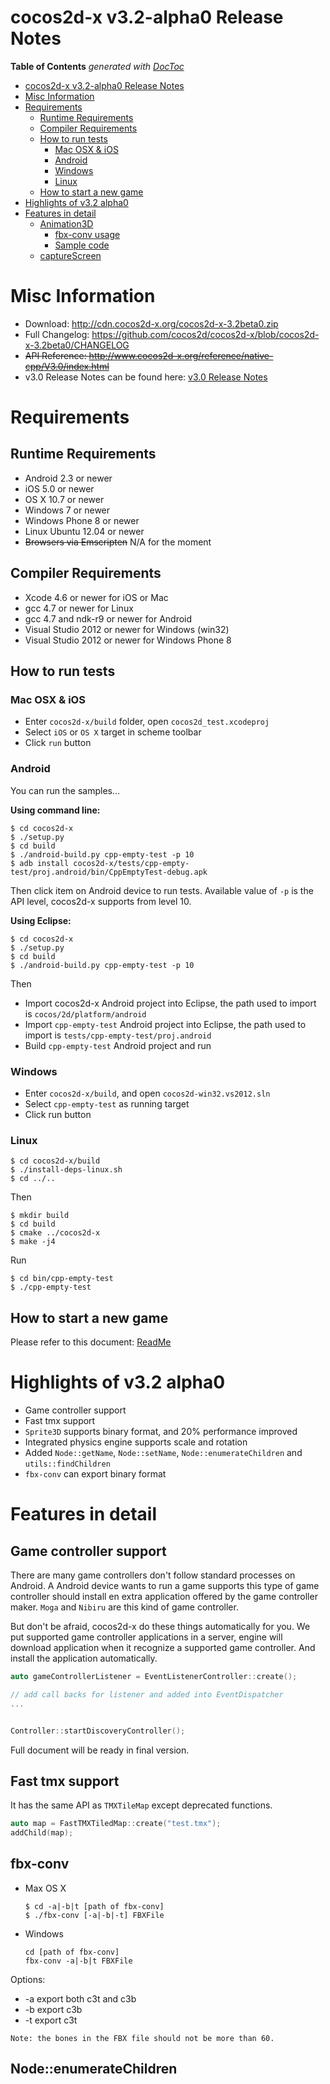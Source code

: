 # cocos2d-x v3.2-alpha0 Release Notes #

**Table of Contents**  *generated with [DocToc](http://doctoc.herokuapp.com/)*

- [cocos2d-x v3.2-alpha0 Release Notes](#user-content-cocos2d-x-v32-alpha0-release-notes)
- [Misc Information](#user-content-misc-information)
- [Requirements](#user-content-requirements)
	- [Runtime Requirements](#user-content-runtime-requirements)
	- [Compiler Requirements](#user-content-compiler-requirements)
	- [How to run tests](#user-content-how-to-run-tests)
		- [Mac OSX & iOS](#user-content-mac-osx--ios)
		- [Android](#user-content-android)
		- [Windows](#user-content-windows)
		- [Linux](#user-content-linux)
	- [How to start a new game](#user-content-how-to-start-a-new-game)
- [Highlights of v3.2 alpha0](#user-content-highlights-of-v32-alpha0)
- [Features in detail](#user-content-features-in-detail)
	- [Animation3D](#user-content-animation3d)
		- [fbx-conv usage](#user-content-fbx-conv-usage)
		- [Sample code](#user-content-sample-code)
	- [captureScreen](#user-content-capturescreen)

# Misc Information

* Download: http://cdn.cocos2d-x.org/cocos2d-x-3.2beta0.zip
* Full Changelog: https://github.com/cocos2d/cocos2d-x/blob/cocos2d-x-3.2beta0/CHANGELOG
* ~~API Reference: http://www.cocos2d-x.org/reference/native-cpp/V3.0/index.html~~
* v3.0 Release Notes can be found here: [v3.0 Release Notes](https://github.com/cocos2d/cocos2d-x/blob/cocos2d-x-3.0/docs/RELEASE_NOTES.md)

# Requirements

## Runtime Requirements

* Android 2.3 or newer
* iOS 5.0 or newer
* OS X 10.7 or newer
* Windows 7 or newer
* Windows Phone 8 or newer
* Linux Ubuntu 12.04 or newer
* ~~Browsers via Emscripten~~ N/A for the moment

## Compiler Requirements

* Xcode 4.6 or newer for iOS or Mac
* gcc 4.7 or newer for Linux
* gcc 4.7 and ndk-r9 or newer for Android
* Visual Studio 2012  or newer for Windows (win32)
* Visual Studio 2012  or newer for Windows Phone 8

## How to run tests

### Mac OSX & iOS

* Enter `cocos2d-x/build` folder, open `cocos2d_test.xcodeproj`
* Select `iOS` or `OS X` target in scheme toolbar
* Click `run` button

### Android

You can run the samples...

**Using command line:**

    $ cd cocos2d-x
    $ ./setup.py
    $ cd build
    $ ./android-build.py cpp-empty-test -p 10
    $ adb install cocos2d-x/tests/cpp-empty-test/proj.android/bin/CppEmptyTest-debug.apk
    
Then click item on Android device to run tests. Available value of `-p` is the API level, cocos2d-x supports from level 10.

**Using Eclipse:**

    $ cd cocos2d-x
    $ ./setup.py
    $ cd build
    $ ./android-build.py cpp-empty-test -p 10
    
Then

* Import cocos2d-x Android project into Eclipse, the path used to import is `cocos/2d/platform/android`
* Import `cpp-empty-test` Android project into Eclipse, the path used to import is `tests/cpp-empty-test/proj.android`
* Build `cpp-empty-test` Android project and run

### Windows

* Enter `cocos2d-x/build`, and open `cocos2d-win32.vs2012.sln`
* Select `cpp-empty-test` as running target
* Click run button


### Linux

    $ cd cocos2d-x/build
    $ ./install-deps-linux.sh
    $ cd ../..
    
Then

    $ mkdir build
    $ cd build
    $ cmake ../cocos2d-x
    $ make -j4
    
Run

    $ cd bin/cpp-empty-test
    $ ./cpp-empty-test
    
## How to start a new game

Please refer to this document: [ReadMe](../README.md)

# Highlights of v3.2 alpha0

* Game controller support
* Fast tmx support
* `Sprite3D` supports binary format, and 20% performance improved
* Integrated physics engine supports scale and rotation
* Added `Node::getName`, `Node::setName`, `Node::enumerateChildren` and `utils::findChildren`
* `fbx-conv` can export binary format

# Features in detail

## Game controller support

There are many game controllers don't follow standard processes on Android. A Android device  wants to run a game supports this type of game controller should install en extra application offered by the game controller maker. `Moga` and `Nibiru` are this kind of game controller.

But don't be afraid, cocos2d-x do these things automatically for you. We put supported game controller applications in a server, engine will download application when it recognize a supported game controller. And install the application automatically.

```c++
auto gameControllerListener = EventListenerController::create();

// add call backs for listener and added into EventDispatcher
...


Controller::startDiscoveryController();

```

Full document will be ready in final version.

## Fast tmx support

It has the same API as `TMXTileMap` except deprecated functions.

```c++
auto map = FastTMXTiledMap::create("test.tmx");
addChild(map);
```

## fbx-conv


* Max OS X

    ```
    $ cd -a|-b|t [path of fbx-conv]
    $ ./fbx-conv [-a|-b|-t] FBXFile
    ```

* Windows

    ```
    cd [path of fbx-conv]
    fbx-conv -a|-b|t FBXFile
    ```

Options:

* -a export both c3t and c3b
* -b export c3b
* -t export c3t


`Note: the bones in the FBX file should not be more than 60.`


## Node::enumerateChildren

